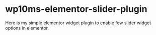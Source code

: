 # wp10ms-elementor-slider-plugin
Here is my simple elementor widget plugin to enable few slider widget options in elementor.
